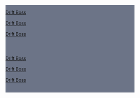 <html>
<head>
<meta name="viewport" content="width=device-width, initial-scale=1">
<style>
* {
  box-sizing: border-box;
}

/* Create three equal columns that floats next to each other */
.column {
  float: left;
.left {
  width: 45%;
}
.middle {
  width: 10%;
}
.right {
  width: 45%;
}

/* Clear floats after the columns */
.row:after {
  content: "";
  display: table;
  clear: both;
}
a:link, a:visited {
  background-color:rgb(32, 66, 145);
  color: white;
  padding: 15px 25px;
  text-align: center;
  text-decoration: none;
  display: inline-block;
}
a:hover, a:active {
  background-color:rgb(51, 102, 222);
}
</style>
</head>
<body>

<div class="row">
  <div class="column" style="background-color:rgb(108, 116, 135);">
    <p>
      <A HREF="driftboss.html"> Drift Boss
  </A><BR><BR>
      <A HREF="driftboss.html"> Drift Boss
  </A><BR><BR>
      <A HREF="driftboss.html"> Drift Boss
  </A><BR><BR>
  </p>
  </div>
  <div class="column" style="background-color:rgb(108, 116, 135);">
    <p>  
    </p>
  </div>
  <div class="column" style="background-color:rgb(108, 116, 135);">
    <p>
       <A HREF="driftboss.html"> Drift Boss
  </A><BR><BR>
      <A HREF="driftboss.html"> Drift Boss
  </A><BR><BR>
      <A HREF="driftboss.html"> Drift Boss
  </A><BR><BR>
    </p>
  </div>
</div>

</body>
</html>
